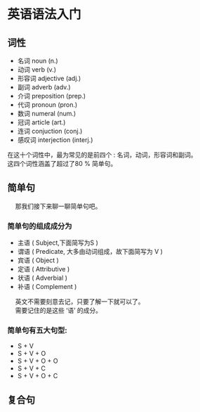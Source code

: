 # 英语语法入门


## 词性

* 名词 noun (n.)
* 动词 verb (v.)
* 形容词 adjective (adj.)
* 副词 adverb (adv.)
* 介词 preposition (prep.)
* 代词 pronoun (pron.)
* 数词 numeral (num.)
* 冠词 article (art.)
* 连词 conjuction (conj.)
* 感叹词 interjection (interj.)

在这十个词性中，最为常见的是前四个 : 名词，动词，形容词和副词。  
这四个词性涵盖了超过了80 % 简单句。

## 简单句

&emsp; 那我们接下来聊一聊简单句吧。

### 简单句的组成成分为

* 主语 ( Subject,下面简写为S )
* 谓语 ( Predicate, 大多由动词组成，故下面简写为 V )
* 宾语 ( Object )
* 定语 ( Attributive )
* 状语 ( Adverbial )
* 补语 ( Complement )

&emsp; 英文不需要刻意去记，只要了解一下就可以了。  
&emsp; 需要记住的是这些 ‘语’ 的成分。


### 简单句有五大句型:

* S + V
* S + V + O
* S + V + O + O
* S + V + C
* S + V + O + C


## 复合句

